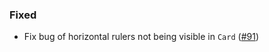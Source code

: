 <!--
A new scriv changelog fragment.

Uncomment the section that is right (remove the HTML comment wrapper).
-->

<!--
### Removed

- A bullet item for the Removed category.

-->
<!--
### Added

- A bullet item for the Added category.

-->
<!--
### Changed

- A bullet item for the Changed category.

-->
<!--
### Deprecated

- A bullet item for the Deprecated category.

-->

### Fixed

- Fix bug of horizontal rulers not being visible in `Card` ([#91](https://github.com/mckinsey/vizro/pull/91))

<!--
### Security

- A bullet item for the Security category.

-->
